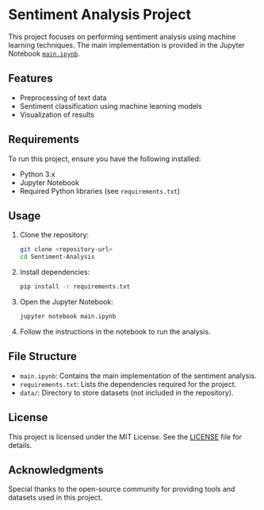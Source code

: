 # Sentiment Analysis Project

This project focuses on performing sentiment analysis using machine learning techniques. The main implementation is provided in the Jupyter Notebook [`main.ipynb`](./notebook/main.ipynb).

## Features
- Preprocessing of text data
- Sentiment classification using machine learning models
- Visualization of results

## Requirements
To run this project, ensure you have the following installed:
- Python 3.x
- Jupyter Notebook
- Required Python libraries (see `requirements.txt`)

## Usage
1. Clone the repository:
    ```bash
    git clone <repository-url>
    cd Sentiment-Analysis
    ```
2. Install dependencies:
    ```bash
    pip install -r requirements.txt
    ```
3. Open the Jupyter Notebook:
    ```bash
    jupyter notebook main.ipynb
    ```
4. Follow the instructions in the notebook to run the analysis.

## File Structure
- `main.ipynb`: Contains the main implementation of the sentiment analysis.
- `requirements.txt`: Lists the dependencies required for the project.
- `data/`: Directory to store datasets (not included in the repository).

## License
This project is licensed under the MIT License. See the [LICENSE](./LICENSE) file for details.

## Acknowledgments
Special thanks to the open-source community for providing tools and datasets used in this project.